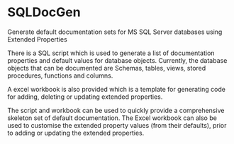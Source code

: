 # SQLDocGen
Generate default documentation sets for MS SQL Server databases using Extended Properties

There is a SQL script which is used to generate a list of documentation properties and default values for database objects.
Currently, the database objects that can be documented are Schemas, tables, views, stored procedures, functions and columns.

A excel workbook is also provided which is a template for generating code for adding, deleting or updating extended properties.

The script and  workbook can be used to quickly provide a comprehensive skeleton set of default documentation.
The Excel workbook can also be used to customise the extended property values (from their defaults), prior to adding or updating the extended properties.


